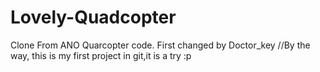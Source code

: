 # Lovely-Quadcopter
Clone From ANO Quarcopter code. First changed by Doctor_key
//By the way, this is my first project in git,it is a try :p
